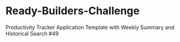 # Ready-Builders-Challenge
Productivity Tracker Application Template with Weekly Summary and Historical Search #49
